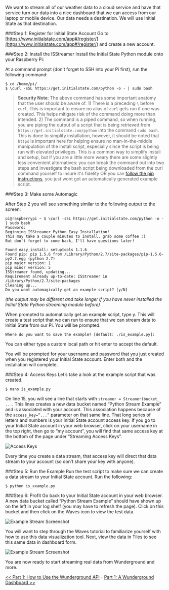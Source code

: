 We want to stream all of our weather data to a cloud service and have that service turn our data into a nice dashboard that we can access from our laptop or mobile device. Our data needs a destination. We will use Initial State as that destination. 

###Step 1: Register for Initial State Account
Go to [https://www.initialstate.com/app#/register/](https://www.initialstate.com/app#/register/) and create a new account.

###Step 2: Install the ISStreamer
Install the Initial State Python module onto your Raspberry Pi:

At a command prompt (don’t forget to SSH into your Pi first), run the following command:

```
$ cd /home/pi/
$ \curl -sSL https://get.initialstate.com/python -o - | sudo bash
```

> **Security Note**: The above command has some important anatomy that the user should be aware of. 1) There is a preceding `\` before `curl`. This is important to ensure no alias of `curl` gets run if one was created. This helps mitigate risk of the command doing more than intended. 2) The command is a piped command, so when running, you are piping the output of a script that is being retrieved from `https://get.initialstate.com/python` into the command `sudo bash`. This is done to simplify installation, however, it should be noted that `https` is important here for helping ensure no man-in-the-middle manipulation of the install script, especially since the script is being run with elevated privileges. This is a common way to simplify install and setup, but if you are a little more weary there are some slightly less convenient alternatives: you can break the command out into two steps and investigate the bash script being downloaded from the curl command yourself to insure it's fidelity OR you can [follow the pip instructions](https://github.com/InitialState/python_appender#using-package-management), you just wont get an automatically generated example script.

###Step 3: Make some Automagic

After Step 2 you will see something similar to the following output to the screen:

```
pi@raspberrypi ~ $ \curl -sSL https://get.initialstate.com/python -o - | sudo bash
Password:
Beginning ISStreamer Python Easy Installation!
This may take a couple minutes to install, grab some coffee :)
But don't forget to come back, I'll have questions later!

Found easy_install: setuptools 1.1.6
Found pip: pip 1.5.6 from /Library/Python/2.7/site-packages/pip-1.5.6- py2.7.egg (python 2.7)
pip major version: 1
pip minor version: 5
ISStreamer found, updating...
Requirement already up-to-date: ISStreamer in /Library/Python/2.7/site-packages
Cleaning up...
Do you want automagically get an example script? [y/N]
```

_(the output may be different and take longer if you have never installed the Initial State Python streaming module before)_

When prompted to automatically get an example script, type y. This will create a test script that we can run to ensure that we can stream data to Initial State from our Pi. You will be prompted:

```
Where do you want to save the example? [default: ./is_example.py]: 
```

You can either type a custom local path or hit enter to accept the default.

You will be prompted for your username and password that you just created when you registered your Initial State account. Enter both and the installation will complete.

###Step 4: Access Keys
Let’s take a look at the example script that was created.



```
$ nano is_example.py
```

On line 15, you will see a line that starts with `streamer = Streamer(bucket_ ...`. This lines creates a new data bucket named “Python Stream Example” and is associated with your account. This association happens because of the `access_key=”...”` parameter on that same line. That long series of letters and numbers is your Initial State account access key. If you go to your Initial State account in your web browser, click on your username in the top right, then go to “my account”, you will find that same access key at the bottom of the page under “Streaming Access Keys”.

![Access Keys](https://github.com/InitialState/beerfridge/wiki/img/access-keys.png)

Every time you create a data stream, that access key will direct that data stream to your account (so don’t share your key with anyone).

###Step 5: Run the Example
Run the test script to make sure we can create a data stream to your Initial State account. Run the following:

```
$ python is_example.py
```

###Step 6: Profit
Go back to your Initial State account in your web browser. A new data bucket called “Python Stream Example” should have shown up on the left in your log shelf (you may have to refresh the page). Click on this bucket and then click on the Waves icon to view the test data.

![Example Stream Screenshot](https://github.com/InitialState/beerfridge/wiki/img/example-stream.png)

You will want to step through the Waves tutorial to familiarize yourself with how to use this data visualization tool. Next, view the data in Tiles to see this same data in dashboard form. 

![Example Stream Screenshot](https://github.com/InitialState/beerfridge/wiki/img/example-stream-tiles.png)

You are now ready to start streaming real data from Wunderground and more.

[<< Part 1: How to Use the Wunderground API](Part-1.-How-to-Use-the-Wunderground-API) - [Part 1: A Wunderground Dashboard >>](Part-1.-A-Wunderground-Dashboard)